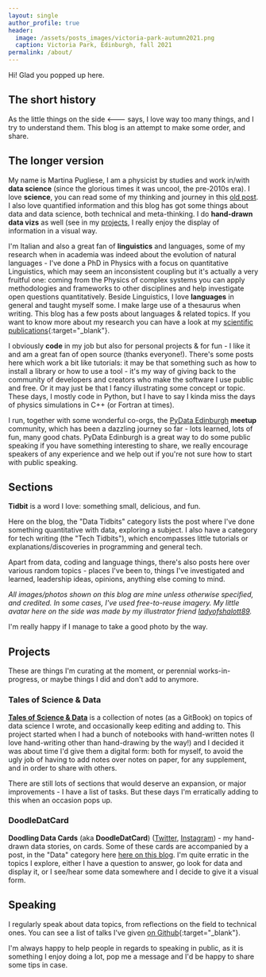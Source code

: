 ```yaml
---
layout: single
author_profile: true
header:
  image: /assets/posts_images/victoria-park-autumn2021.png
  caption: Victoria Park, Edinburgh, fall 2021
permalink: /about/
---
```


Hi! Glad you popped up here.

## The short history

As the little things on the side <--- says, I love way too many things, and I try to understand them. This blog is an attempt to make some order, and share.

## The longer version

My name is Martina Pugliese, I am a physicist by studies and work in/with **data science** (since the glorious times it was uncool, the pre-2010s era). I love **science**, you can read some of my thinking and journey in this <a href="{{ site.url }}/crossing-the-barriers" target="_blank">old post</a>. I also love quantified information and this blog has got some things about data and data science, both technical and meta-thinking. I do **hand-drawn data vizs** as well (see in my [projects](#doodledatcard), I really enjoy the display of information in a visual way.

I'm Italian and also a great fan of **linguistics** and languages, some of my research when in academia was indeed about the evolution of natural languages - I've done a PhD in Physics with a focus on quantitative Linguistics, which may seem an inconsistent coupling but it's actually a very fruitful one: coming from the Physics of complex systems you can apply methodologies and frameworks to other disciplines and help investigate open questions quantitatively. Beside Linguistics, I love **languages** in general and taught myself some. I make large use of a thesaurus when writing. This blog has a few posts about languages & related topics. If you want to know more about my research you can have a look at my [scientific publications](https://github.com/martinapugliese/martinapugliese/blob/main/scientific_publications.md){:target="_blank"}.

I obviously **code** in my job but also for personal projects & for fun - I like it and am a great fan of open source (thanks everyone!). There's some posts here which work a bit like tutorials: it may be that something such as how to install a library or how to use a tool - it's my way of giving back to the community of developers and creators who make the software I use public and free. Or it may just be that I fancy illustrating some concept or topic.
These days, I mostly code in Python, but I have to say I kinda miss the days of physics simulations in C++ (or Fortran at times).

I run, together with some wonderful co-orgs, the <a href="https://www.meetup.com/PyData-Edinburgh" target="_blank">PyData Edinburgh</a> **meetup** community, which has been a dazzling journey so far - lots learned, lots of fun, many good chats. PyData Edinburgh is a great way to do some public speaking if you have something interesting to share, we really encourage speakers of any experience and we help out if you're not sure how to start with public speaking.

## Sections

**Tidbit** is a word I love: something small, delicious, and fun.

Here on the blog, the "Data Tidbits" category lists the post where I've done something quantitative with data, exploring a subject. I also have a category for tech writing (the "Tech Tidbits"), which encompasses little tutorials or explanations/discoveries in programming and general tech.

Apart from data, coding and language things, there's also posts here over various random topics - places I've been to, things I've investigated and learned, leadership ideas, opinions, anything else coming to mind.

_All images/photos shown on this blog are mine unless otherwise specified, and credited. In some cases, I've used free-to-reuse imagery. My little avatar here on the side was made by my illustrator friend <a href="https://www.instagram.com/ladyofshalott89/" target="_blank">ladyofshalott89</a>._

I'm really happy if I manage to take a good photo by the way.

## Projects

These are things I'm curating at the moment, or perennial works-in-progress, or maybe things I did and don't add to anymore.

### Tales of Science & Data

 <a href="https://martinapugliese.gitbook.io/tales-of-science-and-data/" target="_blank">**Tales of Science & Data**</a> is a collection of notes (as a GitBook) on topics of data science I wrote, and occasionally keep editing and adding to. This project started when I had a bunch of notebooks with hand-written notes (I love hand-writing other than hand-drawing by the way!) and I decided it was about time I'd give them a digital form: both for myself, to avoid the ugly job of having to add notes over notes on paper, for any supplement, and in order to share with others.

 There are still lots of sections that would deserve an expansion, or major improvements - I have a list of tasks. But these days I'm erratically adding to this when an occasion pops up.

### DoodleDatCard

**Doodling Data Cards** (aka **DoodleDatCard**) (<a href="https://twitter.com/DoodleDatCard" target="_blank">Twitter</a>, <a href="https://www.instagram.com/doodledatcard/" target="_blank">Instagram</a>) - my hand-drawn data stories, on cards. Some of these cards are accompanied by a post, in the "Data" category here <a href="/categories/#data" target="_blank">here on this blog</a>. I'm quite erratic in the topics I explore, either I have a question to answer, go look for data and display it, or I see/hear some data somewhere and I decide to give it a visual form.

## Speaking

I regularly speak about data topics, from reflections on the field to technical ones. You can see a list of talks I've given [on Github](https://github.com/martinapugliese/martinapugliese/blob/main/speaking.md){:target="_blank"}.

I'm always happy to help people in regards to speaking in public, as it is something I enjoy doing a lot, pop me a message and I'd be happy to share some tips in case.
